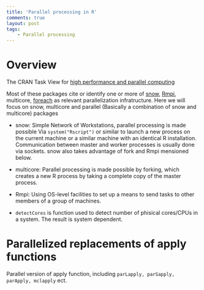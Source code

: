 ```yaml
---
title: 'Parallel processing in R'
comments: true
layout: post
tags:
    - Parallel processing
---
```


# Overview

The CRAN Task View for [high performance and parallel computing](https://cran.r-project.org/web/views/HighPerformanceComputing.html)

Most of these packages cite or identify one or more of [snow](https://cran.r-project.org/web/packages/snow/index.html), [Rmpi](https://cran.r-project.org/web/packages/Rmpi/index.html), multicore, [foreach](https://cran.r-project.org/web/packages/foreach/index.html) as relevant parallelization infratructure. Here we will focus on snow, multicore and parallel (Basically a combination of snow and multicore) packages

- snow: 
Simple Network of Workstations, parallel processing is made possible Via `system("Rscript")` or similar to launch a new process on the current machine or a similar machine with an identical R installation. Communication between master and worker processes is usually done via sockets. snow also takes advantage of fork and Rmpi mensioned below.

- multicore:
Parallel processing is made possible by forking, which creates a new R process by taking a complete copy of the master process.

- Rmpi:
Using OS-level facilities to set up a means to send tasks to other members of a group of machines.

- `detectCores` is function used to detect number of phisical cores/CPUs in a system. The result is system dependent. 

# Parallelized replacements of apply functions
Parallel version of apply function, including `parLapply, parSapply, parApply, mclapply` ect. 






